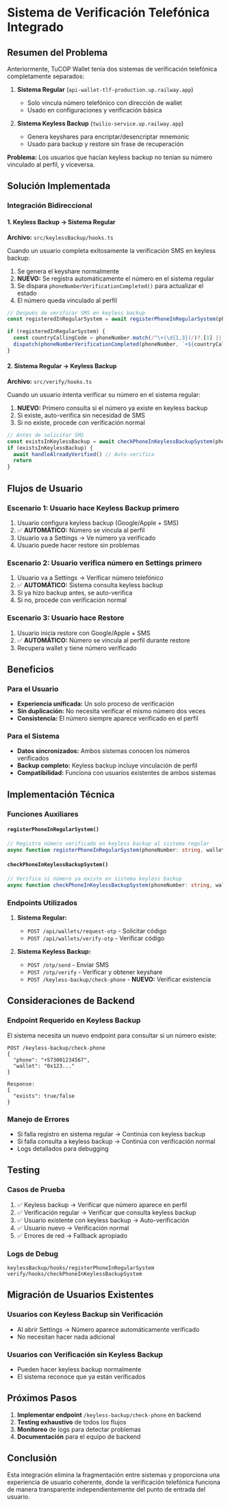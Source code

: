 # Sistema de Verificación Telefónica Integrado

## Resumen del Problema

Anteriormente, TuCOP Wallet tenía dos sistemas de verificación telefónica completamente separados:

1. **Sistema Regular** (`api-wallet-tlf-production.up.railway.app`)

   - Solo vincula número telefónico con dirección de wallet
   - Usado en configuraciones y verificación básica

2. **Sistema Keyless Backup** (`twilio-service.up.railway.app`)
   - Genera keyshares para encriptar/desencriptar mnemonic
   - Usado para backup y restore sin frase de recuperación

**Problema:** Los usuarios que hacían keyless backup no tenían su número vinculado al perfil, y viceversa.

## Solución Implementada

### Integración Bidireccional

#### 1. Keyless Backup → Sistema Regular

**Archivo:** `src/keylessBackup/hooks.ts`

Cuando un usuario completa exitosamente la verificación SMS en keyless backup:

1. Se genera el keyshare normalmente
2. **NUEVO:** Se registra automáticamente el número en el sistema regular
3. Se dispara `phoneNumberVerificationCompleted()` para actualizar el estado
4. El número queda vinculado al perfil

```typescript
// Después de verificar SMS en keyless backup
const registeredInRegularSystem = await registerPhoneInRegularSystem(phoneNumber, walletAddress)

if (registeredInRegularSystem) {
  const countryCallingCode = phoneNumber.match(/^\+(\d{1,3})/)?.[1] || ''
  dispatch(phoneNumberVerificationCompleted(phoneNumber, `+${countryCallingCode}`))
}
```

#### 2. Sistema Regular → Keyless Backup

**Archivo:** `src/verify/hooks.ts`

Cuando un usuario intenta verificar su número en el sistema regular:

1. **NUEVO:** Primero consulta si el número ya existe en keyless backup
2. Si existe, auto-verifica sin necesidad de SMS
3. Si no existe, procede con verificación normal

```typescript
// Antes de solicitar SMS
const existsInKeylessBackup = await checkPhoneInKeylessBackupSystem(phoneNumber, address)
if (existsInKeylessBackup) {
  await handleAlreadyVerified() // Auto-verifica
  return
}
```

## Flujos de Usuario

### Escenario 1: Usuario hace Keyless Backup primero

1. Usuario configura keyless backup (Google/Apple + SMS)
2. ✅ **AUTOMÁTICO:** Número se vincula al perfil
3. Usuario va a Settings → Ve número ya verificado
4. Usuario puede hacer restore sin problemas

### Escenario 2: Usuario verifica número en Settings primero

1. Usuario va a Settings → Verificar número telefónico
2. ✅ **AUTOMÁTICO:** Sistema consulta keyless backup
3. Si ya hizo backup antes, se auto-verifica
4. Si no, procede con verificación normal

### Escenario 3: Usuario hace Restore

1. Usuario inicia restore con Google/Apple + SMS
2. ✅ **AUTOMÁTICO:** Número se vincula al perfil durante restore
3. Recupera wallet y tiene número verificado

## Beneficios

### Para el Usuario

- **Experiencia unificada:** Un solo proceso de verificación
- **Sin duplicación:** No necesita verificar el mismo número dos veces
- **Consistencia:** El número siempre aparece verificado en el perfil

### Para el Sistema

- **Datos sincronizados:** Ambos sistemas conocen los números verificados
- **Backup completo:** Keyless backup incluye vinculación de perfil
- **Compatibilidad:** Funciona con usuarios existentes de ambos sistemas

## Implementación Técnica

### Funciones Auxiliares

#### `registerPhoneInRegularSystem()`

```typescript
// Registra número verificado en keyless backup al sistema regular
async function registerPhoneInRegularSystem(phoneNumber: string, walletAddress: string)
```

#### `checkPhoneInKeylessBackupSystem()`

```typescript
// Verifica si número ya existe en sistema keyless backup
async function checkPhoneInKeylessBackupSystem(phoneNumber: string, walletAddress: string)
```

### Endpoints Utilizados

1. **Sistema Regular:**

   - `POST /api/wallets/request-otp` - Solicitar código
   - `POST /api/wallets/verify-otp` - Verificar código

2. **Sistema Keyless Backup:**
   - `POST /otp/send` - Enviar SMS
   - `POST /otp/verify` - Verificar y obtener keyshare
   - `POST /keyless-backup/check-phone` - **NUEVO:** Verificar existencia

## Consideraciones de Backend

### Endpoint Requerido en Keyless Backup

El sistema necesita un nuevo endpoint para consultar si un número existe:

```
POST /keyless-backup/check-phone
{
  "phone": "+573001234567",
  "wallet": "0x123..."
}

Response:
{
  "exists": true/false
}
```

### Manejo de Errores

- Si falla registro en sistema regular → Continúa con keyless backup
- Si falla consulta a keyless backup → Continúa con verificación normal
- Logs detallados para debugging

## Testing

### Casos de Prueba

1. ✅ Keyless backup → Verificar que número aparece en perfil
2. ✅ Verificación regular → Verificar que consulta keyless backup
3. ✅ Usuario existente con keyless backup → Auto-verificación
4. ✅ Usuario nuevo → Verificación normal
5. ✅ Errores de red → Fallback apropiado

### Logs de Debug

```
keylessBackup/hooks/registerPhoneInRegularSystem
verify/hooks/checkPhoneInKeylessBackupSystem
```

## Migración de Usuarios Existentes

### Usuarios con Keyless Backup sin Verificación

- Al abrir Settings → Número aparece automáticamente verificado
- No necesitan hacer nada adicional

### Usuarios con Verificación sin Keyless Backup

- Pueden hacer keyless backup normalmente
- El sistema reconoce que ya están verificados

## Próximos Pasos

1. **Implementar endpoint** `/keyless-backup/check-phone` en backend
2. **Testing exhaustivo** de todos los flujos
3. **Monitoreo** de logs para detectar problemas
4. **Documentación** para el equipo de backend

## Conclusión

Esta integración elimina la fragmentación entre sistemas y proporciona una experiencia de usuario coherente, donde la verificación telefónica funciona de manera transparente independientemente del punto de entrada del usuario.
